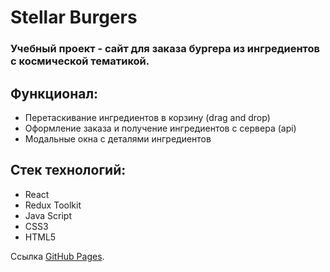 # Stellar Burgers 

### Учебный проект - сайт для заказа бургера из ингредиентов с космической тематикой.

## Функционал:

* Перетаскивание ингредиентов в корзину (drag and drop)
* Оформление заказа и получение ингредиентов с сервера (api)
* Модальные окна с деталями ингредиентов

## Стек технологий:

* React
* Redux Toolkit
* Java Script
* CSS3
* HTML5

Ссылка [GitHub Pages](https://dvdovina.github.io/react-stellar-burger/).
